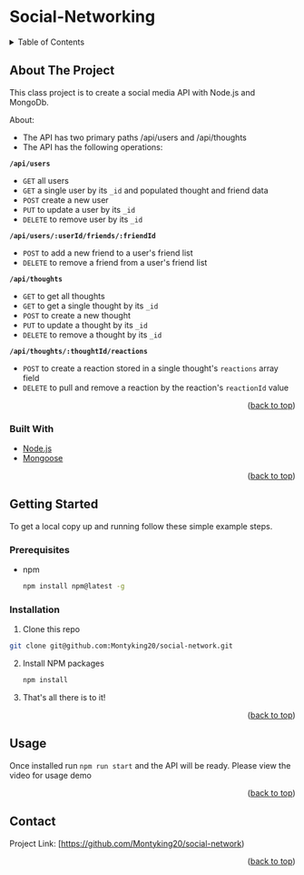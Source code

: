 # Social-Networking
<div id="top"></div>

<!-- TABLE OF CONTENTS -->
<details>
  <summary>Table of Contents</summary>
  <ol>
    <li>
      <a href="#about-the-project">About The Project</a>
      <ul>
        <li><a href="#built-with">Built With</a></li>
      </ul>
    </li>
    <li>
      <a href="#getting-started">Getting Started</a>
      <ul>
        <li><a href="#prerequisites">Prerequisites</a></li>
        <li><a href="#installation">Installation</a></li>
      </ul>
    </li>
    <li><a href="#usage">Usage</a></li>
    <li><a href="#contact">Contact</a></li>

  </ol>
</details>



<!-- ABOUT THE PROJECT -->
## About The Project

This class project is to create a social media API with Node.js and MongoDb.

About:
* The API has two primary paths /api/users and /api/thoughts 
* The API has the following operations:

**`/api/users`**
* `GET` all users
* `GET` a single user by its `_id` and populated thought and friend data
* `POST` create a new user
* `PUT` to update a user by its `_id`
* `DELETE` to remove user by its `_id`

**`/api/users/:userId/friends/:friendId`**
* `POST` to add a new friend to a user's friend list
* `DELETE` to remove a friend from a user's friend list

**`/api/thoughts`**
* `GET` to get all thoughts
* `GET` to get a single thought by its `_id`
* `POST` to create a new thought 
* `PUT` to update a thought by its `_id`
* `DELETE` to remove a thought by its `_id`

**`/api/thoughts/:thoughtId/reactions`**
* `POST` to create a reaction stored in a single thought's `reactions` array field
* `DELETE` to pull and remove a reaction by the reaction's `reactionId` value

<p align="right">(<a href="#top">back to top</a>)</p>



### Built With

* [Node.js](https://nodejs.dev/)
* [Mongoose](https://mongoosejs.com/docs/)

<p align="right">(<a href="#top">back to top</a>)</p>

<!-- GETTING STARTED -->
## Getting Started

To get a local copy up and running follow these simple example steps.

### Prerequisites

* npm
  ```sh
  npm install npm@latest -g
  ```

### Installation

1. Clone this repo 
```sh
git clone git@github.com:Montyking20/social-network.git
```
2. Install NPM packages
   ```sh
   npm install
   ```
3. That's all there is to it!


<p align="right">(<a href="#top">back to top</a>)</p>



<!-- USAGE EXAMPLES -->
## Usage

Once installed run `npm run start` and the API will be ready. Please view the video for usage demo


<p align="right">(<a href="#top">back to top</a>)</p>


<!-- CONTACT -->
## Contact

Project Link: [https://github.com/Montyking20/social-network)

<p align="right">(<a href="#top">back to top</a>)</p>


